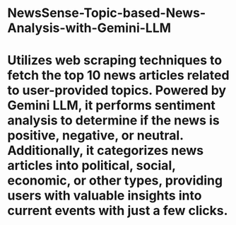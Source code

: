 # NewsSense-Topic-based-News-Analysis-with-Gemini-LLM

# Utilizes web scraping techniques to fetch the top 10 news articles related to user-provided topics. Powered by Gemini LLM, it performs sentiment analysis to determine if the news is positive, negative, or neutral. Additionally, it categorizes news articles into political, social, economic, or other types, providing users with valuable insights into current events with just a few clicks.

